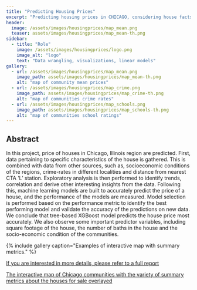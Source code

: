 ```yaml
---
title: "Predicting Housing Prices"
excerpt: "Predicting housing prices in CHICAGO, considering house facts, crime rates, socioeconomic conditions, school ratings and proximity to CTA".
header:
  image: /assets/images/housingprices/map_mean.png
  teaser: assets/images/housingprices/map_mean-th.png
sidebar:
  - title: "Role"
    image: /assets/images/housingprices/logo.png
    image_alt: "logo"
    text: "Data wrangling, visualizations, linear models"
gallery:
  - url: /assets/images/housingprices/map_mean.png
    image_path: assets/images/housingprices/map_mean-th.png
    alt: "map of community mean prices"
  - url: /assets/images/housingprices/map_crime.png
    image_path: assets/images/housingprices/map_crime-th.png
    alt: "map of communities crime rates"
  - url: /assets/images/housingprices/map_schools.png
    image_path: assets/images/housingprices/map_schools-th.png
    alt: "map of communities school ratings"
---
```


## Abstract
In this project, price of houses in Chicago, Illinois region are predicted. First, data
pertaining to specific characteristics of the house is gathered. This is combined with
data from other sources, such as, socioeconomic conditions of the regions, crime-rates
in different localities and distance from nearest CTA ’L’ station. Exploratory analysis
is then performed to identify trends, correlation and derive other interesting insights
from the data. Following this, machine learning models are built to accurately predict
the price of a house, and the performance of the models are measured. Model selection
is performed based on the performance metric to identify the best performing model
and validate the accuracy of the predictions on new data. We conclude that tree-based
XGBoost model predicts the house price most accurately. We also observe some
important predictor variables, including square footage of the house, the number of
baths in the house and the socio-economic condition of the communities.


{% include gallery caption="Examples of interactive map with summary metrics." %}


[If you are interested in more details, please refer to a full report](https://github.com/Mikhailry/HousingPrice/blob/master/report/HousingPriceProject.pdf)

[The interactive map of Chicago communities with the variety of summary metrics about the houses for sale overlayed]()
